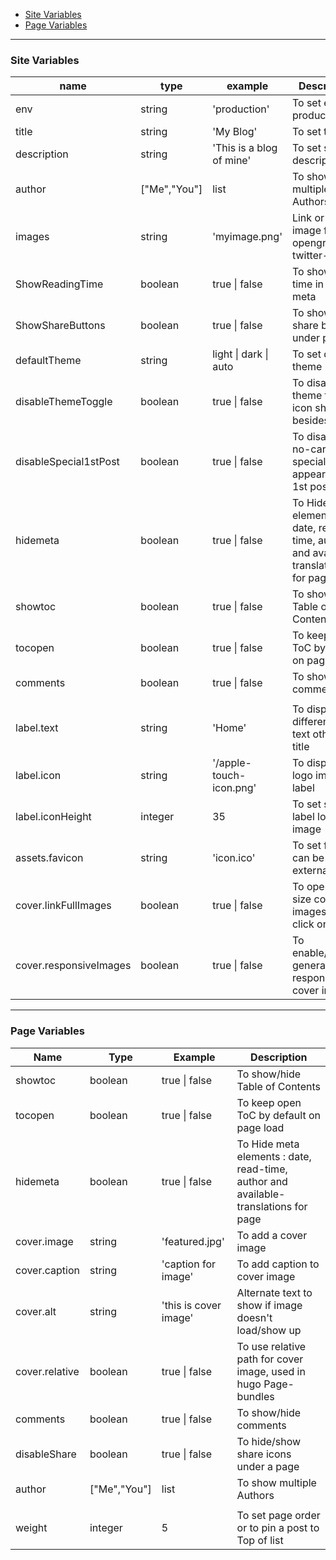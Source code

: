 -   [Site Variables](#site-variables)
-   [Page Variables](#page-variables)

---

### Site Variables

| name                   | type         | example                  | Description                                                                         |
| ---------------------- | ------------ | ------------------------ | ----------------------------------------------------------------------------------- |
| env                    | string       | 'production'             | To set env to production                                                            |
| title                  | string       | 'My Blog'                | To set title                                                                        |
| description            | string       | 'This is a blog of mine' | To set site description                                                             |
| author                 | ["Me","You"] | list                     | To show multiple Authors                                                            |
| images                 | string       | 'myimage.png'            | Link or path of image for opengraph, twitter-cards                                  |
| ShowReadingTime        | boolean      | true \| false            | To show read time in post meta                                                      |
| ShowShareButtons       | boolean      | true \| false            | To show/hide share buttons under post                                               |
| defaultTheme           | string       | light \| dark \| auto    | To set default theme                                                                |
| disableThemeToggle     | boolean      | true \| false            | To disable theme toggle icon shown besides label                                    |
| disableSpecial1stPost  | boolean      | true \| false            | To disable no-card special appearance of 1st post                                   |
| hidemeta               | boolean      | true \| false            | To Hide meta elements : date, read-time, author and available-translations for page |
| showtoc                | boolean      | true \| false            | To show/hide Table of Contents                                                      |
| tocopen                | boolean      | true \| false            | To keep open ToC by default on page load                                            |
| comments               | boolean      | true \| false            | To show/hide comments                                                               |
|                        |              |                          |                                                                                     |
| label.text             | string       | 'Home'                   | To display different label text other than title                                    |
| label.icon             | string       | '/apple-touch-icon.png'  | To display a logo image in label                                                    |
| label.iconHeight       | integer      | 35                       | To set size of label logo image                                                     |
| assets.favicon         | string       | 'icon.ico'               | To set favicon, can be path or external link                                        |
| cover.linkFullImages   | boolean      | true \| false            | To open full size cover images on click on cover                                    |
| cover.responsiveImages | boolean      | true \| false            | To enable/disable generation of responsive cover images                             |

---

### Page Variables

| Name           | Type         | Example               | Description                                                                         |
| -------------- | ------------ | --------------------- | ----------------------------------------------------------------------------------- |
| showtoc        | boolean      | true \| false         | To show/hide Table of Contents                                                      |
| tocopen        | boolean      | true \| false         | To keep open ToC by default on page load                                            |
| hidemeta       | boolean      | true \| false         | To Hide meta elements : date, read-time, author and available-translations for page |
| cover.image    | string       | 'featured.jpg'        | To add a cover image                                                                |
| cover.caption  | string       | 'caption for image'   | To add caption to cover image                                                       |
| cover.alt      | string       | 'this is cover image' | Alternate text to show if image doesn't load/show up                                |
| cover.relative | boolean      | true \| false         | To use relative path for cover image, used in hugo Page-bundles                     |
| comments       | boolean      | true \| false         | To show/hide comments                                                               |
| disableShare   | boolean      | true \| false         | To hide/show share icons under a page                                               |
| author         | ["Me","You"] | list                  | To show multiple Authors                                                            |
|                |              |                       |                                                                                     |
| weight         | integer      | 5                     | To set page order or to pin a post to Top of list                                   |
